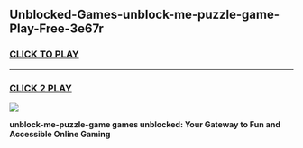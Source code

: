 
## Unblocked-Games-unblock-me-puzzle-game-Play-Free-3e67r
<h3>
<a href="https://premium76.site?title=unblock-me-puzzle-game&ref=18A1">CLICK TO PLAY</a></h3>
<hr>

<h3>
<a href="https://premium76.site?title=unblock-me-puzzle-game&ref=18A1">CLICK 2 PLAY</a>
  
</h3>

<a href="https://premium76.site?title=unblock-me-puzzle-game&ref=18A1"><img src="https://clearcache.store/games.png"></a>


**unblock-me-puzzle-game games unblocked: Your Gateway to Fun and Accessible Online Gaming**
